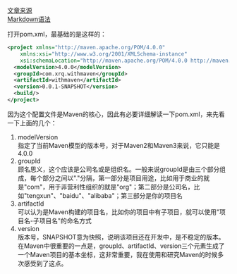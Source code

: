 [文章来源](https://www.cnblogs.com/hongwz/p/5456578.html)  
[Markdown语法](https://www.appinn.com/markdown/#link)

打开pom.xml，最基础的是这样的：
```xml
<project xmlns="http://maven.apache.org/POM/4.0.0"
    xmlns:xsi="http://www.w3.org/2001/XMLSchema-instance"
    xsi:schemaLocation="http://maven.apache.org/POM/4.0.0 http://maven.apache.org/xsd/maven-4.0.0.xsd">
  <modelVersion>4.0.0</modelVersion>
  <groupId>com.xrq.withmaven</groupId>
  <artifactId>withmaven</artifactId>
  <version>0.0.1-SNAPSHOT</version>
  <build/>
</project>
```

因为这个配置文件是Maven的核心，因此有必要详细解读一下pom.xml，来先看一下上面的几个：

1. modelVersion  
指定了当前Maven模型的版本号，对于Maven2和Maven3来说，它只能是4.0.0  
2. groupId  
顾名思义，这个应该是公司名或是组织名。一般来说groupId是由三个部分组成，每个部分之间以"."分隔，第一部分是项目用途，比如用于商业的就是"com"，用于非营利性组织的就是"org"；第二部分是公司名，比如"tengxun"、"baidu"、"alibaba"；第三部分是你的项目名  
3. artifactId  
可以认为是Maven构建的项目名，比如你的项目中有子项目，就可以使用"项目名-子项目名"的命名方式  
4. version  
版本号，SNAPSHOT意为快照，说明该项目还在开发中，是不稳定的版本。在Maven中很重要的一点是，groupId、artifactId、version三个元素生成了一个Maven项目的基本坐标，这非常重要，我在使用和研究Maven的时候多次感受到了这点。

